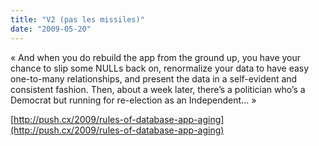 ```yaml
---
title: "V2 (pas les missiles)"
date: "2009-05-20"
---
```


« And when you do rebuild the app from the ground up, you have your chance to slip some NULLs back on, renormalize your data to have easy one-to-many relationships, and present the data in a self-evident and consistent fashion. Then, about a week later, there’s a politician who’s a Democrat but running for re-election as an Independent… »

[http://push.cx/2009/rules-of-database-app-aging](http://push.cx/2009/rules-of-database-app-aging)
